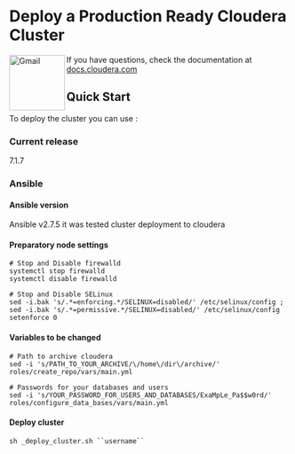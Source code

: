 # Deploy a Production Ready Cloudera Cluster

<img align="left" alt="Gmail" title="Gmail" width="100px" src="https://upload.wikimedia.org/wikipedia/commons/thumb/2/29/Cloudera_logo_darkorange.png/640px-Cloudera_logo_darkorange.png" />

If you have questions, check the documentation at [docs.cloudera.com](https://docs.cloudera.com/cdp-private-cloud-base/7.1.7/index.html)

## Quick Start

To deploy the cluster you can use :

### Current release
7.1.7

### Ansible

#### Ansible version

Ansible v2.7.5 it was tested cluster deployment to cloudera

#### Preparatory node settings

```ShellSession
# Stop and Disable firewalld
systemctl stop firewalld
systemctl disable firewalld

# Stop and Disable SELinux
sed -i.bak 's/.*=enforcing.*/SELINUX=disabled/' /etc/selinux/config ; sed -i.bak 's/.*=permissive.*/SELINUX=disabled/' /etc/selinux/config 
setenforce 0
```

#### Variables to be changed

```ShellSession
# Path to archive cloudera
sed -i 's/PATH_TO_YOUR_ARCHIVE/\/home\/dir\/archive/' roles/create_repo/vars/main.yml

# Passwords for your databases and users
sed -i 's/YOUR_PASSWORD_FOR_USERS_AND_DATABASES/ExaMpLe_Pa$$w0rd/' roles/configure_data_bases/vars/main.yml
```

#### Deploy cluster
```ShellSession
sh _deploy_cluster.sh ``username``
```
